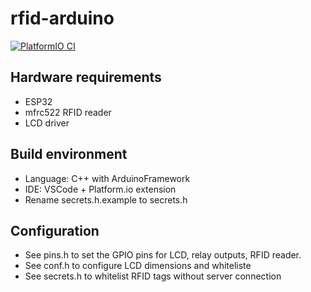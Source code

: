 # rfid-arduino

[![PlatformIO CI](https://github.com/PBrunot/rfid-arduino/actions/workflows/platformio.yml/badge.svg)](https://github.com/PBrunot/rfid-arduino/actions/workflows/platformio.yml)

## Hardware requirements

- ESP32
- mfrc522 RFID reader
- LCD driver

## Build environment

- Language: C++ with ArduinoFramework
- IDE: VSCode + Platform.io extension
- Rename secrets.h.example to secrets.h

## Configuration

- See pins.h to set the GPIO pins for LCD, relay outputs, RFID reader.
- See conf.h to configure LCD dimensions and whiteliste
- See secrets.h to whitelist RFID tags without server connection
